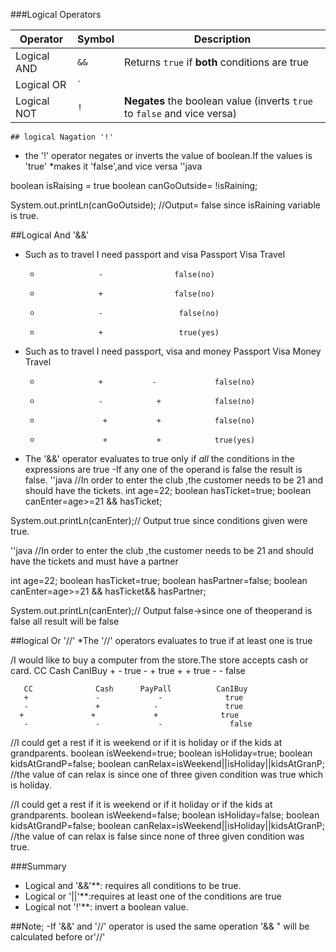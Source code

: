 
###Logical Operators







| Operator    | Symbol | Description                                                            |
|-------------|-------|------------------------------------------------------------------------|
| Logical AND | `&&`  | Returns `true` if **both** conditions are true                         |
| Logical OR  | `||   |`   | Returns `true` if **at least one** condition is true                                         |
| Logical NOT | `!`   | **Negates** the boolean value (inverts `true` to `false` and vice versa) 

    ## logical Nagation '!'
* the '!' operator negates or inverts the value of boolean.If the values is 'true'
*makes it 'false',and vice versa
''java

boolean isRaising = true
boolean canGoOutside= !isRaining;

System.out.printLn(canGoOutside);
//Output= false since isRaining variable is true.

##Logical And '&&'

* Such as to travel I need passport and visa
  Passport           Visa             Travel
    +                  -                false(no)
    -                  +                false(no)
    -                  -                 false(no)
    +                  +                 true(yes)
* Such as to travel I need passport, visa and money
  Passport           Visa       Money             Travel
    +                  +           -             false(no)    
    +                  -            +            false(no)
    -                   +           +            false(no)
    +                   +           +            true(yes)

- The '&&' operator evaluates to true only if *all* the conditions in the expressions are true
-If any one of the operand is false the result is false.
''java
//In order to enter the club ,the customer needs to be 21 and should have the tickets.
int age=22;
boolean hasTicket=true;
boolean canEnter=age>=21 && hasTicket;
 
System.out.printLn(canEnter);// Output true since conditions given were true.

''java
//In order to enter the club ,the customer needs to be 21 and should have the tickets and must have a partner

int age=22;
boolean hasTicket=true;
boolean hasPartner=false;
boolean canEnter=age>=21 && hasTicket&& hasPartner;

System.out.printLn(canEnter);// Output false->since one of theoperand is false all result will be false
 
##logical Or '//'
*The '//' operators evaluates to true if at least one is true

/I would like to buy a computer from the store.The store accepts cash or card.
     CC              Cash                CanIBuy
     +               -                    true
     -               +                    true
     +               +                    true
     -               -                    false

       CC              Cash      PayPall          CanIBuy
       +               -             -              true
       -               +            -               true
      +               +             +              true
       -               -             -               false
//I could get a rest if it is weekend or if it is  holiday or  if the kids at grandparents.
boolean isWeekend=true;
boolean isHoliday=true;
boolean kidsAtGrandP=false;
boolean canRelax=isWeekend||isHoliday||kidsAtGranP;
//the value of can relax is since one of three given condition was true which is holiday.

//I could get a rest if it is weekend or if it holiday or  if the kids at grandparents.
boolean isWeekend=false;
boolean isHoliday=false;
boolean kidsAtGrandP=false;
boolean canRelax=isWeekend||isHoliday||kidsAtGranP;
//the value of can relax is false since none of three given condition was true.


###Summary
* Logical and '&&'**: requires all conditions to be true.
* Logical or '||'**:requires at least one of the conditions are true
* Logical not '!'**: invert a boolean value.

##Note;
-If '&&' and '//' operator is used the same operation '&& " will be calculated before or'//'

  



